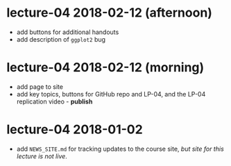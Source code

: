 # lecture-04 2018-02-12 (afternoon)

* add buttons for additional handouts
* add description of `ggplot2` bug

# lecture-04 2018-02-12 (morning)

* add page to site
* add key topics, buttons for GitHub repo and LP-04, and the LP-04 replication video - **publish**

# lecture-04 2018-01-02

* add `NEWS_SITE.md` for tracking updates to the course site, *but site for this lecture is not live*.
